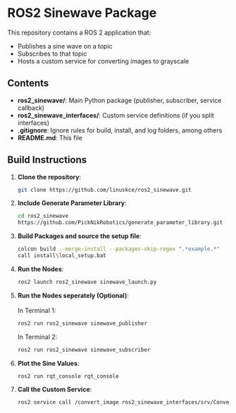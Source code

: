 # ROS2 Sinewave Package 

This repository contains a ROS 2 application that:
- Publishes a sine wave on a topic
- Subscribes to that topic
- Hosts a custom service for converting images to grayscale

## Contents

- **ros2_sinewave/**: Main Python package (publisher, subscriber, service callback)
- **ros2_sinewave_interfaces/**: Custom service definitions (if you split interfaces)
- **.gitignore**: Ignore rules for build, install, and log folders, among others
- **README.md**: This file

## Build Instructions

1. **Clone the repository**:
    ```bash
    git clone https://github.com/linuskce/ros2_sinewave.git

2. **Include Generate Parameter Library**:
    ```bash
    cd ros2_sinewave 
    https://github.com/PickNikRobotics/generate_parameter_library.git

3. **Build Packages and source the setup file**:
    ```bash
    colcon build --merge-install --packages-skip-regex ".*example.*"
    call install\local_setup.bat

4. **Run the Nodes**:
    ```bash
    ros2 launch ros2_sinewave sinewave_launch.py

5. **Run the Nodes seperately (Optional)**:<br/>  
    In Terminal 1:
    ```bash
    ros2 run ros2_sinewave sinewave_publisher
    ```
    In Terminal 2:
    ```bash
    ros2 run ros2_sinewave sinewave_subscriber

6. **Plot the Sine Values**:
    ```bash
    ros2 run rqt_console rqt_console

7. **Call the Custom Service**:
    ```bash
    ros2 service call /convert_image ros2_sinewave_interfaces/srv/ConvertImage "{image_path: 'C:/absolute/path/to/image.jpg'}"










   

